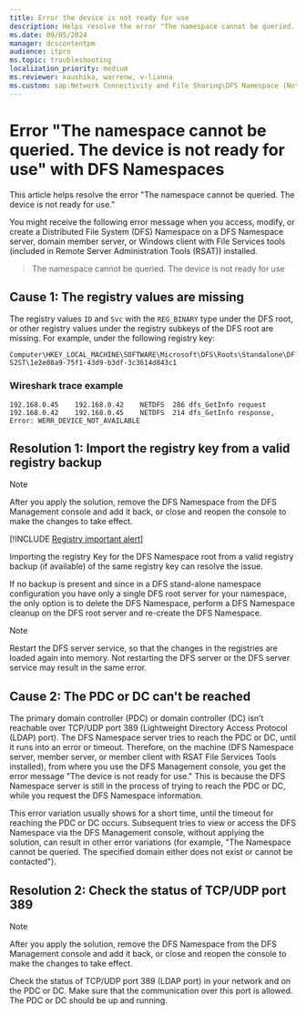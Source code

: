 ```yaml
---
title: Error the device is not ready for use 
description: Helps resolve the error "The namespace cannot be queried. The device is not ready for use."
ms.date: 09/05/2024
manager: dcscontentpm
audience: itpro
ms.topic: troubleshooting
localization_priority: medium
ms.reviewer: kaushika, warrenw, v-lianna
ms.custom: sap:Network Connectivity and File Sharing\DFS Namespace (Not Replication), csstroubleshoot
---
```

# Error "The namespace cannot be queried. The device is not ready for use" with DFS Namespaces

This article helps resolve the error "The namespace cannot be queried. The device is not ready for use."

You might receive the following error message when you access, modify, or create a Distributed File System (DFS) Namespace on a DFS Namespace server, domain member server, or Windows client with File Services tools (included in Remote Server Administration Tools (RSAT)) installed.

> The namespace cannot be queried. The device is not ready for use

## Cause 1: The registry values are missing

The registry values `ID` and `Svc` with the `REG_BINARY` type under the DFS root, or other registry values under the registry subkeys of the DFS root are missing. For example, under the following registry key:

`Computer\HKEY_LOCAL_MACHINE\SOFTWARE\Microsoft\DFS\Roots\Standalone\DFS2ST\1e2e08a9-75f1-43d9-b3df-3c3614d843c1`

### Wireshark trace example

```output
192.168.0.45	192.168.0.42	NETDFS	286	dfs_GetInfo request
192.168.0.42	192.168.0.45	NETDFS	214	dfs_GetInfo response, Error: WERR_DEVICE_NOT_AVAILABLE
```

## Resolution 1: Import the registry key from a valid registry backup

> [!NOTE]
> After you apply the solution, remove the DFS Namespace from the DFS Management console and add it back, or close and reopen the console to make the changes to take effect.

[!INCLUDE [Registry important alert](../../includes/registry-important-alert.md)]

Importing the registry Key for the DFS Namespace root from a valid registry backup (if available) of the same registry key can resolve the issue.

If no backup is present and since in a DFS stand-alone namespace configuration you have only a single DFS root server for your namespace, the only option is to delete the DFS Namespace, perform a DFS Namespace cleanup on the DFS root server and re-create the DFS Namespace.

> [!NOTE]
> Restart the DFS server service, so that the changes in the registries are loaded again into memory. Not restarting the DFS server or the DFS server service may result in the same error.

## Cause 2: The PDC or DC can't be reached

The primary domain controller (PDC) or domain controller (DC) isn’t reachable over TCP/UDP port 389 (Lightweight Directory Access Protocol (LDAP) port). The DFS Namespace server tries to reach the PDC or DC, until it runs into an error or timeout. Therefore, on the machine (DFS Namespace server, member server, or member client with RSAT File Services Tools installed), from where you use the DFS Management console, you get the error message "The device is not ready for use." This is because the DFS Namespace server is still in the process of trying to reach the PDC or DC, while you request the DFS Namespace information.

This error variation usually shows for a short time, until the timeout for reaching the PDC or DC occurs. Subsequent tries to view or access the DFS Namespace via the DFS Management console, without applying the solution, can result in other error variations (for example, "The Namespace cannot be queried. The specified domain either does not exist or cannot be contacted").

## Resolution 2: Check the status of TCP/UDP port 389

> [!NOTE]
> After you apply the solution, remove the DFS Namespace from the DFS Management console and add it back, or close and reopen the console to make the changes to take effect.

Check the status of TCP/UDP port 389 (LDAP port) in your network and on the PDC or DC. Make sure that the communication over this port is allowed. The PDC or DC should be up and running.
